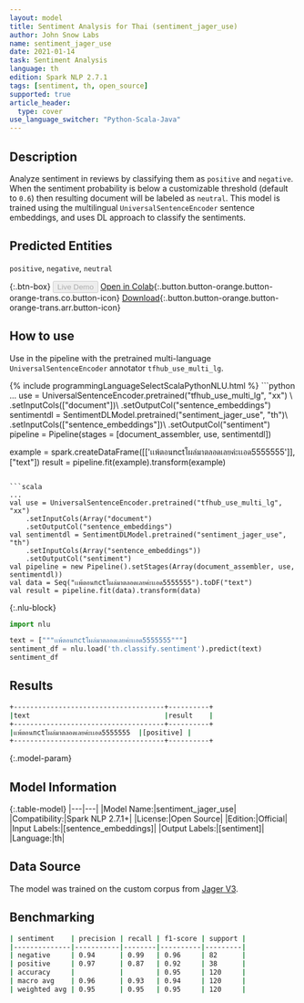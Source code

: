 ```yaml
---
layout: model
title: Sentiment Analysis for Thai (sentiment_jager_use)
author: John Snow Labs
name: sentiment_jager_use
date: 2021-01-14
task: Sentiment Analysis
language: th
edition: Spark NLP 2.7.1
tags: [sentiment, th, open_source]
supported: true
article_header:
  type: cover
use_language_switcher: "Python-Scala-Java"
---
```


## Description

Analyze sentiment in reviews by classifying them as `positive` and `negative`. When the sentiment probability is below a customizable threshold (default to `0.6`)  then resulting document will be labeled as `neutral`. This model is trained using the multilingual `UniversalSentenceEncoder` sentence embeddings, and uses DL approach to classify the sentiments.

## Predicted Entities

`positive`, `negative`, `neutral`

{:.btn-box}
<button class="button button-orange" disabled>Live Demo</button>
[Open in Colab](https://colab.research.google.com/github/JohnSnowLabs/spark-nlp-workshop/blob/master/tutorials/Certification_Trainings/Public/5.Text_Classification_with_ClassifierDL.ipynb){:.button.button-orange.button-orange-trans.co.button-icon}
[Download](https://s3.amazonaws.com/auxdata.johnsnowlabs.com/public/models/sentiment_jager_use_th_2.7.1_2.4_1610586390122.zip){:.button.button-orange.button-orange-trans.arr.button-icon}

## How to use

Use in the pipeline with the pretrained multi-language `UniversalSentenceEncoder` annotator `tfhub_use_multi_lg`.

<div class="tabs-box" markdown="1">
{% include programmingLanguageSelectScalaPythonNLU.html %}
```python
...
use = UniversalSentenceEncoder.pretrained("tfhub_use_multi_lg", "xx") \
    .setInputCols(["document"])\
    .setOutputCol("sentence_embeddings")
sentimentdl = SentimentDLModel.pretrained("sentiment_jager_use", "th")\
    .setInputCols(["sentence_embeddings"])\
    .setOutputCol("sentiment")
pipeline = Pipeline(stages = [document_assembler, use, sentimentdl])

example = spark.createDataFrame([['เเพ้ตอนnctโผล่มาตลอดเลยค่ะเเอด5555555']], ["text"])
result = pipeline.fit(example).transform(example)
```

```scala
...
val use = UniversalSentenceEncoder.pretrained("tfhub_use_multi_lg", "xx")
    .setInputCols(Array("document")
    .setOutputCol("sentence_embeddings")
val sentimentdl = SentimentDLModel.pretrained("sentiment_jager_use", "th")
    .setInputCols(Array("sentence_embeddings"))
    .setOutputCol("sentiment")
val pipeline = new Pipeline().setStages(Array(document_assembler, use, sentimentdl))
val data = Seq("เเพ้ตอนnctโผล่มาตลอดเลยค่ะเเอด5555555").toDF("text")
val result = pipeline.fit(data).transform(data)
```

{:.nlu-block}
```python
import nlu

text = ["""เเพ้ตอนnctโผล่มาตลอดเลยค่ะเเอด5555555"""]
sentiment_df = nlu.load('th.classify.sentiment').predict(text)
sentiment_df
```

</div>

## Results

```bash
+-------------------------------------+----------+
|text                                 |result    |
+-------------------------------------+----------+
|เเพ้ตอนnctโผล่มาตลอดเลยค่ะเเอด5555555  |[positive] |
+-------------------------------------+----------+
```

{:.model-param}
## Model Information

{:.table-model}
|---|---|
|Model Name:|sentiment_jager_use|
|Compatibility:|Spark NLP 2.7.1+|
|License:|Open Source|
|Edition:|Official|
|Input Labels:|[sentence_embeddings]|
|Output Labels:|[sentiment]|
|Language:|th|

## Data Source

The model was trained on the custom corpus from [Jager V3](https://github.com/JagerV3/sentiment_analysis_thai).

## Benchmarking

```bash
| sentiment    | precision | recall | f1-score | support |
|--------------|-----------|--------|----------|---------|
| negative     | 0.94      | 0.99   | 0.96     | 82      |
| positive     | 0.97      | 0.87   | 0.92     | 38      |
| accuracy     |           |        | 0.95     | 120     |
| macro avg    | 0.96      | 0.93   | 0.94     | 120     |
| weighted avg | 0.95      | 0.95   | 0.95     | 120     |
```
